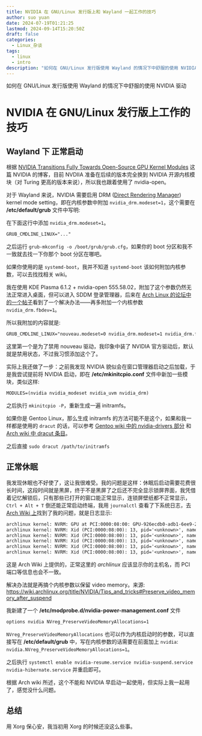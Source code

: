 ```yaml
---
title: NVIDIA 在 GNU/Linux 发行版上和 Wayland 一起工作的技巧
author: suo yuan
date: 2024-07-19T01:21:25
lastmod: 2024-09-14T15:20:50Z
draft: false
categories:
  - Linux_杂谈
tags:
  - linux
  - intro
description: "如何在 GNU/Linux 发行版使用 Wayland 的情况下中舒服的使用 NVIDIA 驱动"
---
```


<!--more-->
如何在 GNU/Linux 发行版使用 Wayland 的情况下中舒服的使用 NVIDIA 驱动
<!--more-->

# NVIDIA 在 GNU/Linux 发行版上工作的技巧

## Wayland 下 正常启动

根据 [NVIDIA Transitions Fully Towards Open-Source GPU Kernel Modules](https://developer.nvidia.com/blog/nvidia-transitions-fully-towards-open-source-gpu-kernel-modules/) 这篇 NVIDIA 的博客，目前 NVDIIA 准备在后续的版本完全换到 NVIDIA 开源内核模块（对 Turing 更高的版本来说），所以我也跟着使用了 nvidia-open。

对于 Wayland 来说，NVIDIA 需要启用 DRM ([Direct Rendering Manager](https://en.wikipedia.org/wiki/Direct_Rendering_Manager)) kernel mode setting，即在内核参数中附加 `nvidia_drm.modeset=1`，这个需要在 **/etc/default/grub** 文件中写明:

在下面这行中添加 `nvidia_drm.modeset=1`。

```txt
GRUB_CMDLINE_LINUX="..."
```

之后运行 `grub-mkconfig -o /boot/grub/grub.cfg`，如果你的 boot 分区和我不一致就去找一下你那个 boot 分区在哪吧。

如果你使用的是 `systemd-boot`，我并不知道 `systemd-boot` 该如何附加内核参数，可以去找找相关 wiki。

我在使用 KDE Plasma 6.1.2 + nvidia-open 555.58.02，附加了这个参数仍然无法正常进入桌面，但可以进入 SDDM 登录管理器，后来在 [Arch Linux 的论坛中的一个帖子](https://bbs.archlinux.org/viewtopic.php?id=293741)看到了一个解决办法——再多附加一个内核参数 `nvidia_drm.fbdev=1`。

所以我附加的内容就是:

```txt
GRUB_CMDLINE_LINUX="nouveau.modeset=0 nvidia_drm.modeset=1 nvidia_drm.fbdev=1"
```

这里第一个是为了禁用 nouveau 驱动，我印象中装了 NVIDIA 官方驱动后，默认就是禁用状态，不过我习惯添加这个了。

实际上我还做了一步：之前我发现 NVIDIA 貌似会在窗口管理器启动之后加载，于是我尝试提前将 NVIDIA 启动，即在 **/etc/mkinitcpio.conf** 文件中新加一些模块，类似这样:

```txt
MODULES=(nvidia nvidia_modeset nvidia_uvm nvidia_drm)
```

之后执行 `mkinitcpio -P`，重新生成一遍 initramfs。

如果你是 Gentoo Linux，那么生成 initramfs 的方法可能不是这个，如果和我一样都是使用的 `dracut` 的话，可以参考 [Gentoo wiki 中的 nvidia-drivers 部分](https://wiki.gentoo.org/wiki/NVIDIA/nvidia-drivers#Dracut_configuration_.28optional.29) 和 [Arch wiki 中 dracut 条目](https://wiki.archlinux.org/title/Dracut)。

之后直接 `sudo dracut /path/to/initramfs`

## 正常休眠

我发现休眠也不好使了，这让我很难受。我的问题是这样：休眠后启动需要花费很长时间，这段时间就是黑屏，终于不是黑屏了之后还不完全显示锁屏界面，我凭借着记忆解锁后，只有那些已打开的窗口能正常显示，连锁屏壁纸都不正常显示，`Ctrl + Alt + T` 倒还能正常启动终端，我用 `journalctl` 查看了下系统日志，去 [Arch Wiki 上](https://wiki.archlinux.org/title/NVIDIA/Troubleshooting#Black_screen_returning_from_suspend)找到了我的问题，就是日志显示:

```txt
archlinux kernel: NVRM: GPU at PCI:0000:08:00: GPU-926ecdb0-adb1-6ee9-2fad-52e7214c5011
archlinux kernel: NVRM: Xid (PCI:0000:08:00): 13, pid='<unknown>', name=<unknown>, Graphi>
archlinux kernel: NVRM: Xid (PCI:0000:08:00): 13, pid='<unknown>', name=<unknown>, Graphi>
archlinux kernel: NVRM: Xid (PCI:0000:08:00): 13, pid='<unknown>', name=<unknown>, Graphi>
archlinux kernel: NVRM: Xid (PCI:0000:08:00): 13, pid='<unknown>', name=<unknown>, Graphi>
archlinux kernel: NVRM: Xid (PCI:0000:08:00): 13, pid='<unknown>', name=<unknown>, Graphi>
```

这是 Arch Wiki 上提供的，正常这里的 _archlinux_ 应该显示你的主机名，而 PCI 端口等信息也会不一致。

解决办法就是再搞个内核参数以保留 video memory。来源: https://wiki.archlinux.org/title/NVIDIA/Tips_and_tricks#Preserve_video_memory_after_suspend

我新建了一个 **/etc/modprobe.d/nvidia-power-management.conf** 文件

```txt
options nvidia NVreg_PreserveVideoMemoryAllocations=1
```

`NVreg_PreserveVideoMemoryAllocations` 也可以作为内核启动时的参数，可以直接写在 **/etc/default/grub** 中，写在内核参数的话需要在前面加上 `nvidia`: `nvidia.NVreg_PreserveVideoMemoryAllocations=1`。

之后执行 `systemctl enable nvidia-resume.service nvidia-suspend.service nvidia-hibernate.service` 并重启即可。

根据 Arch wiki 所述，这个不能和 NVIDIA 早启动一起使用，但实际上我一起用了，感觉没什么问题。

## 总结

用 Xorg 保心安，我当初用 Xorg 的时候还没这么些事。
